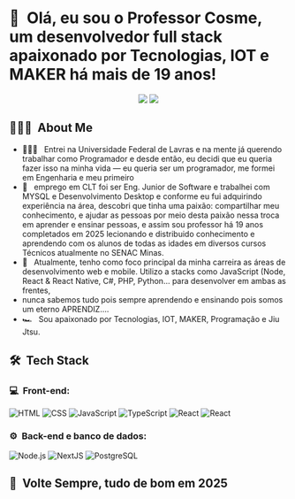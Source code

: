 <h1>👋 &nbsp;Olá, eu sou o Professor  Cosme, um desenvolvedor full stack apaixonado por Tecnologias, IOT e MAKER há mais de 19 anos!</h1>
<p align="center">
<a href="https://www.linkedin.com/in/cosmeteixeira"><img src="https://img.shields.io/badge/-Cosme%20Teixeira%20Silva-0077B5?style=flat-square&logo=Linkedin&logoColor=white"/></a>
<a href="mailto:cosme.teixeira@gmail.com"><img src="https://img.shields.io/badge/cosme.teixeira@gmail.com-D14836?style=flat-square&logo=Gmail&logoColor=white"/></a>

</p>

<h2> 👨🏻‍💻 &nbsp;About Me </h2>

- 👨🏻‍💻 &nbsp; Entrei na Universidade Federal de Lavras e na mente já querendo trabalhar como Programador e  desde então, eu decidi que eu queria fazer isso na minha vida — eu queria ser um programador, me formei em Engenharia e meu primeiro
- 💚 &nbsp; emprego em CLT foi ser Eng. Junior de Software e trabalhei com MYSQL e Desenvolvimento Desktop e conforme eu fui adquirindo experiência na área, descobri que tinha uma paixão: compartilhar meu conhecimento,
e ajudar as pessoas por meio desta paixão nessa troca em aprender e ensinar pessoas, e assim sou professor há 19 anos completados em 2025 lecionando e distribuido conhecimento e aprendendo com os alunos de todas as idades  em diversos cursos Técnicos atualmente no SENAC Minas.
- 🚀 &nbsp; Atualmente, tenho como foco principal da minha carreira as áreas de desenvolvimento web e mobile. Utilizo a stacks como  JavaScript (Node, React & React Native, C#, PHP, Python... para desenvolver em ambas as frentes,
-  nunca sabemos tudo pois sempre aprendendo e ensinando pois somos  um eterno APRENDIZ....
- 🏎 &nbsp; Sou apaixonado por Tecnologias, IOT, MAKER, Programação e Jiu Jtsu.
<h2> 🛠 &nbsp;Tech Stack</h2>
<h3>💻 &nbsp;Front-end:</h3>

![HTML](https://img.shields.io/badge/-HTML-333333?style=flat&logo=HTML5)
![CSS](https://img.shields.io/badge/-CSS-333333?style=flat&logo=CSS3&logoColor=1572B6)
![JavaScript](https://img.shields.io/badge/-JavaScript-333333?style=flat&logo=javascript)
![TypeScript](https://img.shields.io/badge/-TypeScript-333333?style=flat&logo=typescript&logoColor=2D79C7)
![React](https://img.shields.io/badge/-React-333333?style=flat&logo=react)
![React](https://img.shields.io/badge/-React%20Native-333333?style=flat&logo=react)


<h3>⚙️ &nbsp;Back-end e banco de dados:</h3>

![Node.js](https://img.shields.io/badge/-Node.js-333333?style=flat&logo=node.js)
![NextJS](https://img.shields.io/badge/-NestJS-333333?style=flat&logo=nextjs&logoColor=E535AB)
![PostgreSQL](https://img.shields.io/badge/-PostgreSQL-333333?style=flat&logo=postgresql)


<h2>🚀 &nbsp;Volte Sempre, tudo de bom em 2025</h2>


